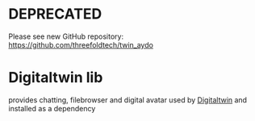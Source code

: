 
# DEPRECATED

Please see new GitHub repository: https://github.com/threefoldtech/twin_aydo 

# Digitaltwin lib

provides chatting, filebrowser and digital avatar
used by [Digitaltwin](https://github.com/threefoldtech/digitaltwin) and installed as a dependency
